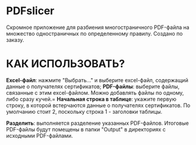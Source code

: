 # PDFslicer
Скромное приложение для разбиения многостраничного PDF-файла на множество одностраничных по определенному правилу. Создано по заказу.

# КАК ИСПОЛЬЗОВАТЬ?
**Excel-файл**: нажмите "Выбрать..." и выберите excel-файл, содержащий данные о получателях сертификатов;
**PDF-файлы**: выберите файлы, связанные с этим excel-файлом. Можно добавлять файлы по одному, либо сразу кучей.=
**Начальная строка в таблице**: укажите первую строку, в которой встерчаются данные о получателях сертификатов. По умолчанию стоит 2, поскольку строка 1 - заголовки таблицы.

**Разделить**: выполняется разделение указанных PDF-файлов. Итоговые PDF-файлы будут помещены в папки "Output" в директориях с исходными PDF-файлами.
